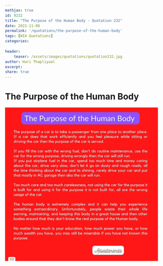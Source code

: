 ```yaml
---
mathjax: true
id: 9232
title: "The Purpose of the Human Body - Quotation 232"
date: 2022-11-08
permalink: '/quotations/the-purpose-of-the-human-body'
tags: [WIA Quotations] 
categories: 

header:
    teaser: /assets/images/quotations/quotation232.jpg
author: Hari Thapliyaal 
excerpt:
share: true 
---
```


# The Purpose of the Human Body

![The Purpose of the Human Body](/assets/images/quotations/quotation232.jpg)
